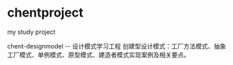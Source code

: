 # chentproject
my study project


chent-designmodel -- 设计模式学习工程
  创建型设计模式：工厂方法模式、抽象工厂模式、单例模式、原型模式、建造者模式实现案例及相关要点。
